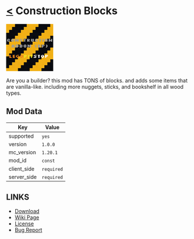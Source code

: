# [<](../README.md) Construction Blocks

![alt](icon.png)

Are you a builder? this mod has TONS of blocks. and adds some items that are vanilla-like. including more nuggets, sticks, and bookshelf in all wood types.

## Mod Data

| Key         | Value     |
|-------------|-----------|
| supported   | `yes`     |
| version     | `1.0.0`   |
| mc_version  | `1.20.1`  |
| mod_id      | `const`   |
| client_side | `required`|
| server_side | `required`|

## LINKS
- [Download](DOWNLOAD)
- [Wiki Page](https://github.com/legopitstop/Fabric/wiki/Construction_Blocks)
- [License](https://legopitstop.weebly.com/license.html)
- [Bug Report](https://github.com/legopitstop/Fabric/issues)